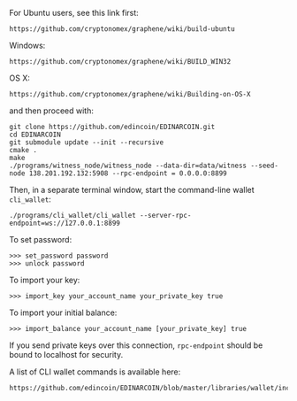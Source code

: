 For Ubuntu users, see this link first:

    https://github.com/cryptonomex/graphene/wiki/build-ubuntu
Windows: 

    https://github.com/cryptonomex/graphene/wiki/BUILD_WIN32
OS X: 

    https://github.com/cryptonomex/graphene/wiki/Building-on-OS-X
and then proceed with:

    git clone https://github.com/edincoin/EDINARCOIN.git
    cd EDINARCOIN
    git submodule update --init --recursive
    cmake .
    make
    ./programs/witness_node/witness_node --data-dir=data/witness --seed-node 138.201.192.132:5908 --rpc-endpoint = 0.0.0.0:8899

Then, in a separate terminal window, start the command-line wallet `cli_wallet`:

    ./programs/cli_wallet/cli_wallet --server-rpc-endpoint=ws://127.0.0.1:8899

To set password:

    >>> set_password password
    >>> unlock password

To import your key:
    
    >>> import_key your_account_name your_private_key true
To import your initial balance:

    >>> import_balance your_account_name [your_private_key] true

If you send private keys over this connection, `rpc-endpoint` should be bound to localhost for security.

A list of CLI wallet commands is available here:

    https://github.com/edincoin/EDINARCOIN/blob/master/libraries/wallet/include/graphene/wallet/wallet.hpp